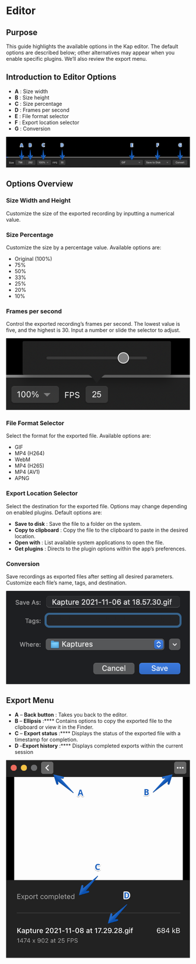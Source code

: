 # Editor

## **Purpose**

This guide highlights the available options in the Kap editor. The default
options are described below; other alternatives may appear when you enable
specific plugins. We’ll also review the export menu.

## **Introduction to Editor Options**

  * **A** : Size width
  * **B** : Size height
  * **C** : Size percentage
  * **D** : Frames per second
  * **E** : File format selector
  * **F** : Export location selector
  * **G** : Conversion

![Labelled editor options](../static/img/Editor_262804_images/393689.jpg)

## Options Overview

### Size Width and Height

Customize the size of the exported recording by inputting a numerical value.

### Size Percentage

Customize the size by a percentage value. Available options are:

  * Original (100%)
  * 75%
  * 50%
  * 33%
  * 25%
  * 20%
  * 10%

### Frames per second

Control the exported recording’s frames per second. The lowest value is five,
and the highest is 30. Input a number or slide the selector to adjust.

![Frames per second slider](../static/img/Editor_262804_images/393708.png)

### File Format Selector

Select the format for the exported file. Available options are:

  * GIF
  * MP4 (H264)
  * WebM
  * MP4 (H265)
  * MP4 (AV1)
  * APNG

### Export Location Selector

Select the destination for the exported file. Options may change depending on
enabled plugins. Default options are:

  * **Save to disk** : Save the file to a folder on the system.
  * **Copy to clipboard** : Copy the file to the clipboard to paste in the desired location.
  * **Open with** : List available system applications to open the file.
  * **Get plugins** : Directs to the plugin options within the app’s preferences.

### Conversion

Save recordings as exported files after setting all desired parameters.
Customize each file’s name, tags, and destination.

![Saving recording](../static/img/Editor_262804_images/328147.png)

## **Export Menu**

  * **A** – **Back button** : Takes you back to the editor.
  * **B** – **Ellipsis** :**** Contains options to copy the exported file to the clipboard or view it in the Finder.
  * **C** – **Export status** :**** Displays the status of the exported file with a timestamp for completion.
  * **D** –**Export history** :**** Displays completed exports within the current session

![Labelled exports menu](../static/img/Editor_262804_images/524293.jpg)